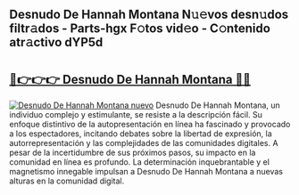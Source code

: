 ## Desnudo De Hannah Montana N𝚞𝚎vos desn𝚞dos filtr𝚊dos - Parts-hgx F𝚘tos vid𝚎o - C𝚘ntenido atr𝚊ctivo dYP5d

# <h2><a href="http://mb4cyg.tromn.icu/?c=Desnudo+De+Hannah+Montana">🔗👉👉👉 Desnudo De Hannah Montana 🔗🔗</a></h2>

[![Desnudo De Hannah Montana nuevo](https://i.imgur.com/pEAQMta.gif)](http://mb4cyg.tromn.icu/?c=Desnudo+De+Hannah+Montana)
Desnudo De Hannah Montana, un individuo complejo y estimulante, se resiste a la descripción fácil. Su enfoque distintivo de la autopresentación en línea ha fascinado y provocado a los espectadores, incitando debates sobre la libertad de expresión, la autorrepresentación y las complejidades de las comunidades digitales. A pesar de la incertidumbre de sus próximos pasos, su impacto en la comunidad en línea es profundo. La determinación inquebrantable y el magnetismo innegable impulsan a Desnudo De Hannah Montana a nuevas alturas en la comunidad digital.
